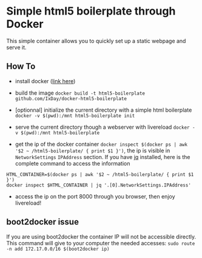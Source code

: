 # Simple html5 boilerplate through Docker

This simple container allows you to quickly set up a static webpage and 
serve it. 

## How To

* install docker ([link here](https://docs.docker.com/installation/))

* build the image 
`docker build -t html5-boilerplate github.com/IxDay/docker-html5-boilerplate`

* [optionnal] initialize the current directory with a simple html boilerplate
`docker -v $(pwd):/mnt html5-boilerplate init`

* serve the current directory though a webserver with livereload
`docker -v $(pwd):/mnt html5-boilerplate`

* get the ip of the docker container
`docker inspect $(docker ps | awk '$2 ~ /html5-boilerplate/ { print $1 }')`,
the ip is visible in `NetworkSettings` `IPAddress` section. 
If you have [jq](http://stedolan.github.io/jq/) installed, here is the complete
command to access the information
```
HTML_CONTAINER=$(docker ps | awk '$2 ~ /html5-boilerplate/ { print $1 }')
docker inspect $HTML_CONTAINER | jq '.[0].NetworkSettings.IPAddress'
```

* access the ip on the port 8000 through you browser, then enjoy livereload!

## boot2docker issue 

If you are using boot2docker the container IP will not be accessible directly.
This command will give to your computer the needed accesses:
`sudo route -n add 172.17.0.0/16 $(boot2docker ip)`

